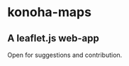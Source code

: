 konoha-maps
===========

A leaflet.js web-app
--------------------


Open for suggestions and contribution. 

